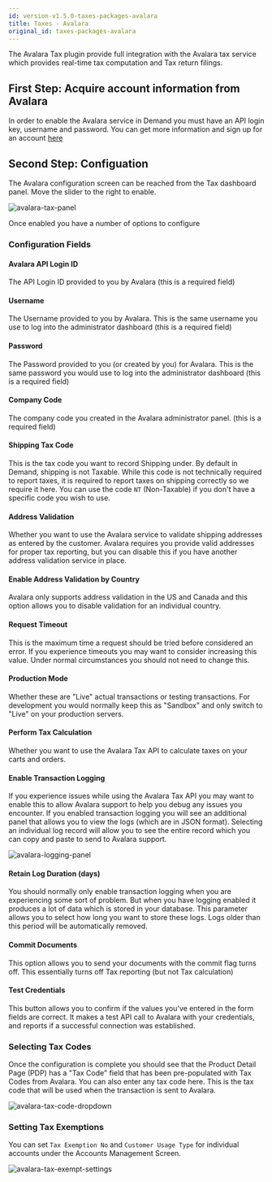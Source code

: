 ```yaml
---
id: version-v1.5.0-taxes-packages-avalara
title: Taxes - Avalara
original_id: taxes-packages-avalara
---
```

    
The Avalara Tax plugin provide full integration with the Avalara tax service which provides real-time tax computation and Tax return filings.

## First Step: Acquire account information from Avalara

In order to enable the Avalara service in Demand you must have an API login key, username and password. You can get more information and sign up for an account [here](http://developer.avalara.com/)

## Second Step: Configuation

The Avalara configuration screen can be reached from the Tax dashboard panel. Move the slider to the right to enable.

![avalara-tax-panel](/assets/avalara-tax-panel.png)

Once enabled you have a number of options to configure

### Configuration Fields

#### Avalara API Login ID

The API Login ID provided to you by Avalara (this is a required field)

#### Username

The Username provided to you by Avalara. This is the same username you use to log into the administrator dashboard (this is a required field)

#### Password

The Password provided to you (or created by you) for Avalara. This is the same password you would use to log into the administrator dashboard (this is a required field)

#### Company Code

The company code you created in the Avalara administrator panel. (this is a required field)

#### Shipping Tax Code

This is the tax code you want to record Shipping under. By default in Demand, shipping is not Taxable. While this code is not technically required to report taxes, it is required to report taxes on shipping correctly so we require it here. You can use the code `NT` (Non-Taxable) if you don't have a specific code you wish to use.

#### Address Validation

Whether you want to use the Avalara service to validate shipping addresses as entered by the customer. Avalara requires you provide valid addresses for proper tax reporting, but you can disable this if you have another address validation service in place.

#### Enable Address Validation by Country

Avalara only supports address validation in the US and Canada and this option allows you to disable validation for an individual country.

#### Request Timeout

This is the maximum time a request should be tried before considered an error. If you experience timeouts you may want to consider increasing this value. Under normal circumstances you should not need to change this.

#### Production Mode

Whether these are "Live" actual transactions or testing transactions. For development you would normally keep this as "Sandbox" and only switch to "Live" on your production servers.

#### Perform Tax Calculation

Whether you want to use the Avalara Tax API to calculate taxes on your carts and orders.

#### Enable Transaction Logging

If you experience issues while using the Avalara Tax API you may want to enable this to allow Avalara support to help you debug any issues you encounter. If you enabled transaction logging you will see an additional panel that allows you to view the logs (which are in JSON format). Selecting an individual log record will allow you to see the entire record which you can copy and paste to send to Avalara support.

![avalara-logging-panel](/assets/avalara-logging-panel.png)

#### Retain Log Duration (days)

You should normally only enable transaction logging when you are experiencing some sort of problem. But when you have logging enabled it produces a lot of data which is stored in your database. This parameter allows you to select how long you want to store these logs. Logs older than this period will be automatically removed.

#### Commit Documents

This option allows you to send your documents with the commit flag turns off. This essentially turns off Tax reporting (but not Tax calculation)

#### Test Credentials

This button allows you to confirm if the values you've entered in the form fields are correct. It makes a test API call to Avalara with your credentials, and reports if a successful connection was established.

### Selecting Tax Codes

Once the configuration is complete you should see that the Product Detail Page (PDP) has a "Tax Code" field that has been pre-populated with Tax Codes from Avalara. You can also enter any tax code here. This is the tax code that will be used when the transaction is sent to Avalara.

![avalara-tax-code-dropdown](/assets/avalara-tax-code-dropdown.png)

### Setting Tax Exemptions

You can set `Tax Exemption No` and `Customer Usage Type` for individual accounts under the Accounts Management Screen.

![avalara-tax-exempt-settings](/assets/avalara-tax-exempt.png)
